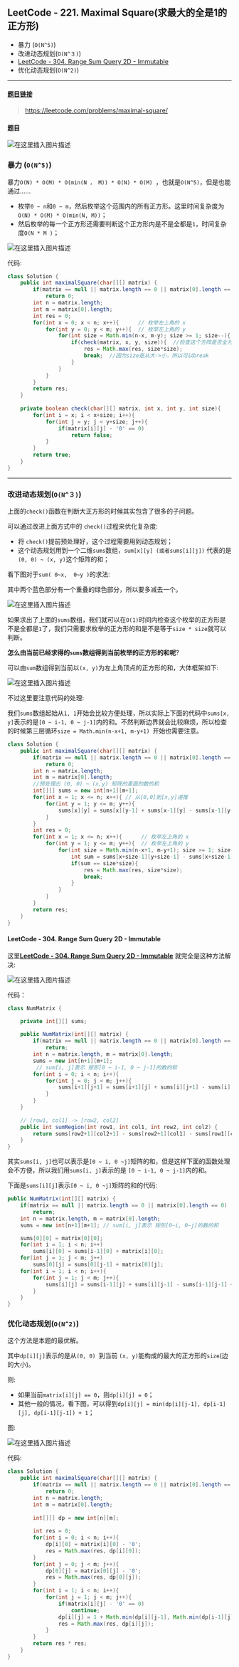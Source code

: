 ﻿## LeetCode - 221. Maximal Square(求最大的全是1的正方形)

* 暴力 (`O(N^5)`)
* 改进动态规划(`O(N^３)`)
* [LeetCode - 304. Range Sum Query 2D - Immutable](#leetcode---304-range-sum-query-2d---immutable)
* 优化动态规划(`O(N^2)`) 

***
#### [题目链接](https://leetcode.com/problems/maximal-square/)

> https://leetcode.com/problems/maximal-square/

#### 题目

![在这里插入图片描述](images/221_t.png)

### 暴力 (`O(N^5)`)

暴力`O(N) * O(M) * O(min(N ， M)) * O(N) * O(M) `，也就是`O(N^5)`，但是也能通过......

* 枚举`0 ~ n`和`0 ~ m`，然后枚举这个范围内的所有正方形。这里时间复杂度为`  O(N) * O(M) * O(min(N, M))`；
* 然后枚举的每一个正方形还需要判断这个正方形内是不是全都是`1`，时间复杂度`O(N * M )`；

![在这里插入图片描述](images/221_s.png)

代码:

```java
class Solution {
    public int maximalSquare(char[][] matrix) {
        if(matrix == null || matrix.length == 0 || matrix[0].length == 0)
            return 0;
        int n = matrix.length;
        int m = matrix[0].length;
        int res = 0;
        for(int x = 0; x < n; x++){      // 枚举左上角的 x
            for(int y = 0; y < m; y++){  // 枚举左上角的 y
                for(int size = Math.min(n-x, m-y); size >= 1; size--){ // 枚举 [1, min(n-x, m-y)]这么多的方阵(size表示方阵大小)
                    if(check(matrix, x, y, size)){  //检查这个方阵是否全为1
                        res = Math.max(res, size*size);
                        break;  //因为size是从大->小，所以可以break
                    }
                }
            }
        }
        return res;
    }
    
    private boolean check(char[][] matrix, int x, int y, int size){
        for(int i = x; i < x+size; i++){
            for(int j = y; j < y+size; j++){
                if(matrix[i][j] - '0' == 0)
                    return false;
            }
        }
        return true;
    }
}
```

***

### 改进动态规划(`O(N^３)`)

上面的`check()`函数在判断大正方形的时候其实包含了很多的子问题。

可以通过改进上面方式中的 `check()`过程来优化复杂度: 

* 将 `check()`提前预处理好，这个过程需要用到动态规划；
* 这个动态规划用到一个二维`sums`数组，`sum[x][y] (或者sums[i][j])` 代表的是 `(0, 0) ~ (x, y)`这个矩阵的和；


看下图对于`sum( 0~x,  0~y )`的求法: 

其中两个蓝色部分有一个重叠的绿色部分，所以要多减去一个。

![在这里插入图片描述](images/221_s2.png)

如果求出了上面的`sums`数组，我们就可以在`O(1)`时间内检查这个枚举的正方形是不是全都是`1`了，我们只需要求枚举的正方形的和是不是等于`size * size`就可以判断。


**怎么由当前已经求得的`sums`数组得到当前枚举的正方形的和呢**? 

可以由`sum`数组得到当前以`(x, y)`为左上角顶点的正方形的和，大体框架如下: 

![在这里插入图片描述](images/221_s3.png)


不过这里要注意代码的处理:

我们`sums`数组起始从`1, 1`开始会比较方便处理，所以实际上下面的代码中`sums[x, y]`表示的是`[0 ~ i-1, 0 ~ j-1]`内的和。不然判断边界就会比较麻烦，所以检查的时候第三层循环`size = Math.min(n-x+1, m-y+1) `开始也需要注意。 
```java
class Solution {
    public int maximalSquare(char[][] matrix) {
        if(matrix == null || matrix.length == 0 || matrix[0].length == 0)
            return 0;
        int n = matrix.length;
        int m = matrix[0].length;
        //预处理出 (0, 0) ~ (x,y) 矩阵的里面的数的和
        int[][] sums = new int[n+1][m+1];
        for(int x = 1; x <= n; x++){ // 从[0,0]到[x,y]递推
            for(int y = 1; y <= m; y++){
                sums[x][y] = sums[x][y-1] + sums[x-1][y] - sums[x-1][y-1] + matrix[x-1][y-1]-'0';
            }
        }
        int res = 0;
        for(int x = 1; x <= n; x++){      // 枚举左上角的 x
            for(int y = 1; y <= m; y++){  // 枚举左上角的 y
                for(int size = Math.min(n-x+1, m-y+1); size >= 1; size--){ // 枚举 [1, min(n-x, m-y)]这么多的方阵(size表示方阵大小)
                    int sum = sums[x+size-1][y+size-1] - sums[x+size-1][y-1] - sums[x-1][y+size-1] + sums[x-1][y-1];
                    if(sum == size*size){
                        res = Math.max(res, size*size);
                        break;
                    }
                }
            }
        }
        return res;
    }
}
```

#### LeetCode - 304. Range Sum Query 2D - Immutable

这里[**LeetCode - 304. Range Sum Query 2D - Immutable**](https://leetcode.com/problems/range-sum-query-2d-immutable/) 就完全是这种方法解决:

![在这里插入图片描述](images/304_t.png)

代码：

```java
class NumMatrix {

    private int[][] sums;
    
    public NumMatrix(int[][] matrix) {
        if(matrix == null || matrix.length == 0 || matrix[0].length == 0)
            return;
        int n = matrix.length, m = matrix[0].length;
        sums = new int[n+1][m+1];
         // sum[i, j]表示 矩形[0 ~ i-1, 0 ~ j-1]的数的和
        for(int i = 0; i < n; i++){
            for(int j = 0; j < m; j++){
                sums[i+1][j+1] = sums[i+1][j] + sums[i][j+1] - sums[i][j] + matrix[i][j];
            }
        }
    }
    
    // [row1, col1] -> [row2, col2]
    public int sumRegion(int row1, int col1, int row2, int col2) {
        return sums[row2+1][col2+1] - sums[row2+1][col1] - sums[row1][col2+1] + sums[row1][col1];
    }
}
```
其实`sums[i, j]`也可以表示是`[0 ~ i, 0 ~j]`矩阵的和，但是这样下面的函数处理会不方便，所以我们用`sums[i, j]`表示的是
`[0 ~ i-1, 0 ~ j-1]`内的和。


下面是`sums[i][j]`表示`[0 ~ i, 0 ~j]`矩阵的和的代码: 
```java
public NumMatrix(int[][] matrix) {
    if(matrix == null || matrix.length == 0 || matrix[0].length == 0)
        return;
    int n = matrix.length, m = matrix[0].length;
    sums = new int[n+1][m+1]; // sum[i, j]表示 矩形[0~i, 0~j]的数的和

    sums[0][0] = matrix[0][0];
    for(int i = 1; i < n; i++)
        sums[i][0] = sums[i-1][0] + matrix[i][0];
    for(int j = 1; j < m; j++)
        sums[0][j] = sums[0][j-1] + matrix[0][j];
    for(int i = 1; i < n; i++){
        for(int j = 1; j < m; j++){
            sums[i][j] = sums[i-1][j] + sums[i][j-1] - sums[i-1][j-1] + matrix[i][j];
        }
    }
}
```

### 优化动态规划(`O(N^2)`) 

这个方法是本题的最优解。

其中`dp[i][j]`表示的是从`(0, 0) `到当前 `(x, y)`能构成的最大的正方形的`size`(边的大小)。

则: 

* 如果当前`matrix[i][j] == 0`，则`dp[i][j] = 0`；
* 其他一般的情况，看下图，可以得到`dp[i][j] = min(dp[i][j-1], dp[i-1][j], dp[i-1][j-1]) + 1`；

图:


![在这里插入图片描述](images/221_s4.png)

代码:

```java
class Solution {
    public int maximalSquare(char[][] matrix) {
        if(matrix == null || matrix.length == 0 || matrix[0].length == 0)
            return 0;
        int n = matrix.length;
        int m = matrix[0].length;
        
        int[][] dp = new int[n][m];
        
        int res = 0;
        for(int i = 0; i < n; i++){
            dp[i][0] = matrix[i][0] - '0';
            res = Math.max(res, dp[i][0]);
        }
        for(int j = 0; j < m; j++){
            dp[0][j] = matrix[0][j] - '0';
            res = Math.max(res, dp[0][j]);
        }
        for(int i = 1; i < n; i++){
            for(int j = 1; j < m; j++){
                if(matrix[i][j] - '0' == 0)
                    continue;
                dp[i][j] = 1 + Math.min(dp[i][j-1], Math.min(dp[i-1][j], dp[i-1][j-1]));
                res = Math.max(res, dp[i][j]);
            }
        }
        return res * res;
    }
}
```


